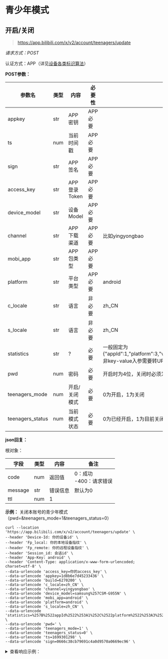 # 青少年模式
## 开启/关闭
> https://app.bilibili.com/x/v2/account/teenagers/update

*请求方式：POST*

认证方式：APP（详见[设备各类标识算法](../misc/device_identity.md)）

**POST参数：**

| 参数名    | 类型  | 内容    | 必要性     | 备注  |
|--------|-----|-------|---------|-----|
| appkey | str | APP密钥 | APP必要 |     |
| ts     | num | 当前时间戳 | APP必要 |     |
| sign   | str | APP签名 | APP必要 |     |
| access_key   | str |  APP登录Token | APP必要 |     |
| device_model   | str | 设备 Model | APP必要 |     |
| channel | str | APP下载渠道 | APP必要 | 比如yingyongbao |
| mobi_app | str |APP 包类型 | APP必要 |  |
| platform | str |平台类型| APP必要 | android |
| c_locale | str |语言| 非必要 | zh_CN |
| s_locale | str |语言| 非必要 | zh_CN |
| statistics | str | ? | 必要 | 一般固定为{"appId":1,"platform":3,"version":"7.27.0","abtest":""},非key-value入参需要转URL编码 |
| pwd | num |密码| 必要 | 开启时为4位，关闭时必须为空 |
| teenagers_mode | num |开启/关闭模式| 必要 | 0为开启，1为关闭 |
| teenagers_status | num |当前模式状态| 必要 | 0为已经开启，1为目前关闭 |

**json回复：**

根对象：

| 字段    | 类型   | 内容     | 备注                         |
| ------- | ------ | -------- | ---------------------------- |
| code    | num    | 返回值   | 0：成功 <br />-400：请求错误 |
| message | str    | 错误信息 | 默认为0                      |
| ttl     | num    | 1        |                  |

**示例：**
关闭本账号的青少年模式（pwd=&teenagers_mode=1&teenagers_status=0）
```shell
curl --location 'https://app.bilibili.com/x/v2/account/teenagers/update' \
--header 'Device-Id: 你的设备id' \
--header 'Fp_local: 你的本地设备指纹' \
--header 'Fp_remote: 你的远程设备指纹' \
--header 'Session_id: 会话id' \
--header 'App-Key: android' \
--header 'Content-Type: application/x-www-form-urlencoded; charset=utf-8' \
--data-urlencode 'access_key=你的access_key' \
--data-urlencode 'appkey=1d8b6e7d45233436' \
--data-urlencode 'build=6270200' \
--data-urlencode 'c_locale=zh_CN' \
--data-urlencode 'channel=yingyongbao' \
--data-urlencode 'device_model=samsung%257CSM-G955N' \
--data-urlencode 'mobi_app=android' \
--data-urlencode 'platform=android' \
--data-urlencode 's_locale=zh_CN' \
--data-urlencode 'statistics=%257B%2522appId%2522%253A1%252C%2522platform%2522%253A3%252C%2522version%2522%253A%25226.27.0%2522%252C%2522abtest%2522%253A%2522%2522%257D' \
--data-urlencode 'pwd=' \
--data-urlencode 'teenagers_mode=1' \
--data-urlencode 'teenagers_status=0' \
--data-urlencode 'ts=1699301298' \
--data-urlencode 'sign=0666c38cb79691c4a0d9570a0669ec96' \
```

<details>
<summary>查看响应示例：</summary>
  
```json
{
    "code": 0,
    "message": "0",
    "ttl": 1
}
```
pwd有数值时
```json
{
    "code": -400,
    "message": "关闭时密码必须为空",
    "ttl": 1
}
```

</details>
